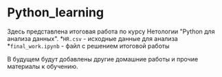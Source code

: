 # Python_learning
Здесь представлена итоговая работа по курсу Нетологии "Python для анализа данных".
*`HR.csv` - исходные данные для анализа
*`final_work.ipynb` - файл с решением итоговой работы

В будущем будут добавлены другие домашние работы и прочие материалы к обучению.
